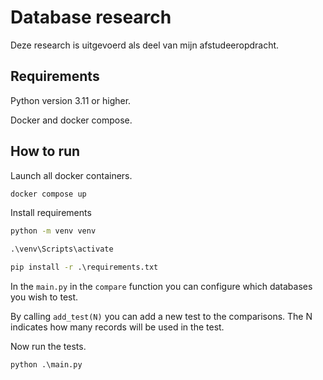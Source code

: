 # Database research

Deze research is uitgevoerd als deel van mijn afstudeeropdracht.

## Requirements

Python version 3.11 or higher.

Docker and docker compose.

## How to run

Launch all docker containers.

```cmd
docker compose up
```

Install requirements

```cmd
python -m venv venv

.\venv\Scripts\activate

pip install -r .\requirements.txt
```

In the `main.py` in the `compare` function you can configure which databases you wish to test.

By calling `add_test(N)` you can add a new test to the comparisons. The N indicates how many records will be used in the test.

Now run the tests.

```cmd
python .\main.py
```
